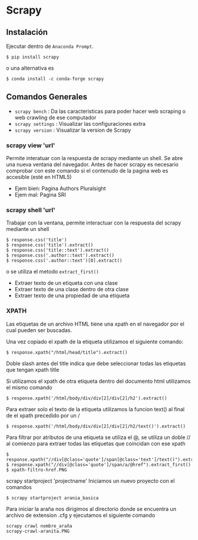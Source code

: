# Scrapy
## Instalación

Ejecutar dentro de `Anaconda Prompt`.

```
$ pip install scrapy 
```

o una alternativa es

```
$ conda install -c conda-forge scrapy 
```

## Comandos Generales
- `scrapy bench` : Da las caracteristicas para poder hacer web scraping o web crawling de ese computador
- `scrapy settings` : Visualizar las configuraciones extra
- `scrapy version` : Visualizar la version de Scrapy


### scrapy view 'url'
Permite interatuar con la respuesta de scrapy mediante un shell. Se abre una nueva ventana del navegador. Antes de hacer scrapy es necesario comprobar con este comando si el contenudo de la pagina web es accesible (esté en HTML5)

- Ejem bien: Pagina Authors Pluralsight
- Ejem mal: Pagina SRI


### scrapy shell 'url'
Trabajar con la ventana, permite interactuar con la respuesta del scrapy mediante un shell

```
$ response.css('title')
$ response.css('title').extract()
$ response.css('title::text').extract()
$ response.css('.author::text').extract()
$ response.css('.author::text')[0].extract()
```

o se utiliza el metodo `extract_first()`

- Extraer texto de un etiqueta con una clase
- Extraer texto de una clase dentro de otra clase
- Extraer texto de una propiedad de una etiqueta

### XPATH
Las etiquetas de un archivo HTML tiene una xpath en el navegador por el cual pueden ser buscadas.

Una vez copiado el xpath de la etiqueta utilizamos el siguiente comando:

```
$ response.xpath("/html/head/title").extract()
```
Doble slash antes del title indica que debe seleccionar todas las etiquetas que tengan xpath title

Si utilizamos el xpath de otra etiqueta dentro del documento html utilizamos el mismo comando

```
$ response.xpath('/html/body/div/div[2]/div[2]/h2').extract()
```

Para extraer solo el texto de la etiqueta utilizamos la funcion text() al final de el xpath precedido por un /

```
$ response.xpath('/html/body/div/div[2]/div[2]/h2/text()').extract()
```

Para filtrar por atributos de una etiqueta se utiliza el @, se utiliza un doble // al comienzo para extraer todas las etiquetas que coincidan con ese xpath

```
$ response.xpath("//div[@class='quote']/span[@class='text']/text()").extract_first()
$ response.xpath("//div[@class='quote']/span/a/@href").extract_first()
$ xpath-filtro-href.PNG
```

scrapy startproject 'projectname'
Iniciamos un nuevo proyecto con el comandos

```
$ scrapy startproject arania_basica
```
Para iniciar la araña nos dirigimos al directorio donde se encuentra un archivo de extension .cfg y ejecutamos el siguiente comando

```
scrapy crawl nombre_araña
scrapy-crawl-aranita.PNG